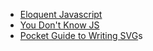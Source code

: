 - [Eloquent Javascript](http://eloquentjavascript.net/)
- [You Don't Know JS](https://github.com/getify/You-Dont-Know-JS)
- [Pocket Guide to Writing SVG](http://svgpocketguide.com/book/)s
